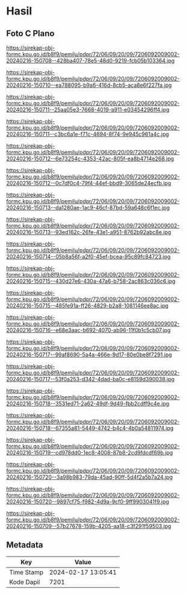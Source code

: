 # Hasil

## Foto C Plano

https://sirekap-obj-formc.kpu.go.id/b8f9/pemilu/pdpr/72/06/09/20/09/7206092009002-20240216-150708--428ba407-78e5-48d0-9219-fcb05b103364.jpg

https://sirekap-obj-formc.kpu.go.id/b8f9/pemilu/pdpr/72/06/09/20/09/7206092009002-20240216-150710--ea788095-b9a6-416d-8cb5-aca8e6f227fa.jpg

https://sirekap-obj-formc.kpu.go.id/b8f9/pemilu/pdpr/72/06/09/20/09/7206092009002-20240216-150711--25aa05e3-7668-4019-a911-e03454296ff4.jpg

https://sirekap-obj-formc.kpu.go.id/b8f9/pemilu/pdpr/72/06/09/20/09/7206092009002-20240216-150711--c3bc6a1e-f71c-4694-8f74-9e945c961a4c.jpg

https://sirekap-obj-formc.kpu.go.id/b8f9/pemilu/pdpr/72/06/09/20/09/7206092009002-20240216-150712--6e73254c-4353-42ac-805f-ea8b4714e268.jpg

https://sirekap-obj-formc.kpu.go.id/b8f9/pemilu/pdpr/72/06/09/20/09/7206092009002-20240216-150712--0c7df0c4-79f4-44ef-bbd9-3065de24ecfb.jpg

https://sirekap-obj-formc.kpu.go.id/b8f9/pemilu/pdpr/72/06/09/20/09/7206092009002-20240216-150713--da1280ae-1ac9-46cf-87bd-59a648c6f1ec.jpg

https://sirekap-obj-formc.kpu.go.id/b8f9/pemilu/pdpr/72/06/09/20/09/7206092009002-20240216-150713--93ed162c-26fe-43e1-a951-8762b92abc8e.jpg

https://sirekap-obj-formc.kpu.go.id/b8f9/pemilu/pdpr/72/06/09/20/09/7206092009002-20240216-150714--05b8a56f-a2f0-45ef-bcea-95c89fc84723.jpg

https://sirekap-obj-formc.kpu.go.id/b8f9/pemilu/pdpr/72/06/09/20/09/7206092009002-20240216-150715--430d27e6-430a-47a6-b758-2ac863c036c6.jpg

https://sirekap-obj-formc.kpu.go.id/b8f9/pemilu/pdpr/72/06/09/20/09/7206092009002-20240216-150715--485fe91a-ff26-4829-b2a8-1081146ee8ac.jpg

https://sirekap-obj-formc.kpu.go.id/b8f9/pemilu/pdpr/72/06/09/20/09/7206092009002-20240216-150716--e68e3aac-b692-4070-ab96-11f0b1c5cb07.jpg

https://sirekap-obj-formc.kpu.go.id/b8f9/pemilu/pdpr/72/06/09/20/09/7206092009002-20240216-150717--99af8690-5a4a-466e-9d17-80e0be8f7291.jpg

https://sirekap-obj-formc.kpu.go.id/b8f9/pemilu/pdpr/72/06/09/20/09/7206092009002-20240216-150717--53f0a253-d342-4dad-ba0c-e8159d390038.jpg

https://sirekap-obj-formc.kpu.go.id/b8f9/pemilu/pdpr/72/06/09/20/09/7206092009002-20240216-150718--3531ed71-2a62-49df-9d49-fbb2cdff9c4e.jpg

https://sirekap-obj-formc.kpu.go.id/b8f9/pemilu/pdpr/72/06/09/20/09/7206092009002-20240216-150718--67355a81-5449-4742-b4c4-4b0a54811974.jpg

https://sirekap-obj-formc.kpu.go.id/b8f9/pemilu/pdpr/72/06/09/20/09/7206092009002-20240216-150719--cd978dd0-1ec8-4008-87b8-2cd9fdcdf69b.jpg

https://sirekap-obj-formc.kpu.go.id/b8f9/pemilu/pdpr/72/06/09/20/09/7206092009002-20240216-150720--3a98b983-79da-45ad-90ff-5d4f2a5b7a24.jpg

https://sirekap-obj-formc.kpu.go.id/b8f9/pemilu/pdpr/72/06/09/20/09/7206092009002-20240216-150720--9897cf75-f982-4d9a-9cf0-9ff9903041f9.jpg

https://sirekap-obj-formc.kpu.go.id/b8f9/pemilu/pdpr/72/06/09/20/09/7206092009002-20240216-150709--57b27678-159b-4205-aa18-c3f291f59503.jpg


## Metadata

| Key        | Value               |
| ---------- | ------------------- |
| Time Stamp | 2024-02-17 13:05:41 |
| Kode Dapil | 7201                |



